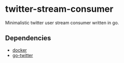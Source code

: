 # twitter-stream-consumer

Minimalistic twitter user stream consumer written in go.

## Dependencies

* [docker](https://github.com/docker/docker)
* [go-twitter](https://github.com/dghubble/go-twitter)

